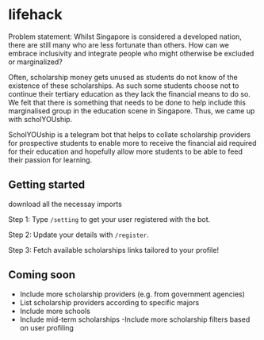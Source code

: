 # lifehack 
Problem statement: Whilst Singapore is considered a developed nation, there are still many who are less fortunate than others. How can we embrace inclusivity and integrate people who might otherwise be excluded or marginalized? 

Often, scholarship money gets unused as students do not know of the existence of these scholarships. As such some students choose not to continue their tertiary education as they lack the financial means to do so. We felt that there is something that needs to be done to help include this marginalised group in the education scene in Singapore. Thus, we came up with scholYOUship.

ScholYOUship is a telegram bot that helps to collate scholarship providers for prospective students
to enable more to receive the financial aid required for their education and hopefully
allow more students to be able to feed their passion for learning.

## Getting started
download all the necessay imports 

Step 1: Type `/setting` to get your user registered with the bot.

Step 2: Update your details with `/register`.

Step 3: Fetch available scholarships links tailored to your profile!

## Coming soon
- Include more scholarship providers (e.g. from government agencies)
- List scholarship providers according to specific majors
- Include more schools
- Include mid-term scholarships
-Include more scholarship filters based on user profiling
